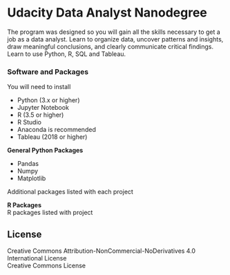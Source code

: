 # Udacity Data Analyst Nanodegree  

The program was designed so you will gain all the skills necessary to get a job as a data analyst.  Learn to organize data, uncover patterns and insights, draw meaningful conclusions, and clearly communicate critical findings. Learn to use Python, R, SQL and Tableau.  

### Software and Packages  
  
You will need to install  
  
- Python (3.x or higher)  
- Jupyter Notebook 
- R (3.5 or higher)
- R Studio  
- Anaconda is recommended  
- Tableau (2018 or higher)
  

**General Python Packages**  
- Pandas  
- Numpy  
- Matplotlib

Additional packages listed with each project  
  
  
**R Packages**  
R packages listed with project  
  
  
## License  
Creative Commons Attribution-NonCommercial-NoDerivatives 4.0 International License  
Creative Commons License





